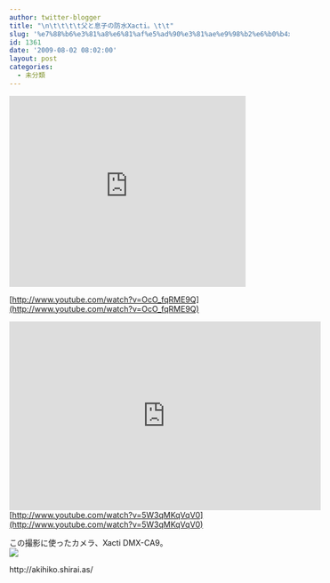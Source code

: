 ```yaml
---
author: twitter-blogger
title: "\n\t\t\t\t父と息子の防水Xacti。\t\t"
slug: '%e7%88%b6%e3%81%a8%e6%81%af%e5%ad%90%e3%81%ae%e9%98%b2%e6%b0%b4xacti%e3%80%82'
id: 1361
date: '2009-08-02 08:02:00'
layout: post
categories:
  - 未分類
---
```


<embed src="http://www.youtube.com/v/OcO_fqRME9Q&amp;hl=ja&amp;fs=1" width="425" height="344" type="application/x-shockwave-flash" allowfullscreen="true" allowscriptaccess="always">

[http://www.youtube.com/watch?v=OcO_fqRME9Q](http://www.youtube.com/watch?v=OcO_fqRME9Q)  

<embed src="http://www.youtube.com/v/5W3qMKqVqV0&amp;hl=ja&amp;fs=1&amp;" width="560" height="340" type="application/x-shockwave-flash" allowfullscreen="true" allowscriptaccess="always"> [http://www.youtube.com/watch?v=5W3qMKqVqV0](http://www.youtube.com/watch?v=5W3qMKqVqV0)  

この撮影に使ったカメラ、Xacti DMX-CA9。  
 [![](http://ecx.images-amazon.com/images/I/4123VHjL9qL._SL125_.jpg)](http://astore.amazon.co.jp/amazonas-22/detail/B001QS187E) 

<div>http://akihiko.shirai.as/</div>